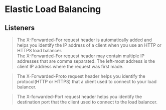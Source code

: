 # Elastic Load Balancing
## Listeners
> The X-Forwarded-For request header is automatically added and helps you identify the IP address of a client when you use an HTTP or HTTPS load balancer.  
> The X-Forwarded-For request header may contain multiple IP addresses that are comma separated. The left-most address is the client IP address where the request was first made.  

> The X-Forwarded-Proto request header helps you identify the protocol(HTTP or HTTPS) that a client used to connect to your load balancer.  

> The X-forwarded-Port request header helps you identify the destination port that the client used to connect to the load balancer.  


